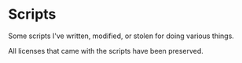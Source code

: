 # Scripts

Some scripts I've written, modified, or stolen for doing various things.

All licenses that came with the scripts have been preserved.
